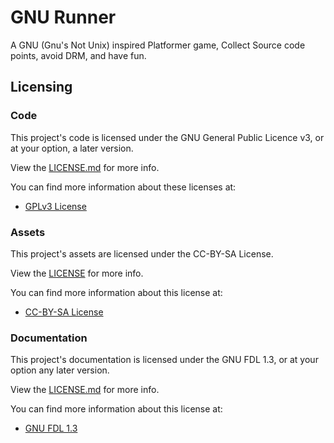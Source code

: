# GNU Runner
A GNU (Gnu's Not Unix) inspired Platformer game, Collect Source code points, avoid DRM, and have fun.

## Licensing

### Code

This project's code is licensed under the GNU General Public Licence v3, or at your option, a later version.

View the [LICENSE.md](./LICENSE.md) for more info.

You can find more information about these licenses at:

- [GPLv3 License](https://www.gnu.org/licenses/gpl-3.0-standalone.html)

### Assets

This project's assets are licensed under the CC-BY-SA License.

View the [LICENSE](./assets/LICENSE) for more info.

You can find more information about this license at:

- [CC-BY-SA License](https://creativecommons.org/licenses/by-sa/4.0/)

### Documentation

This project's documentation is licensed under the GNU FDL 1.3, or at your option any later version.

View the [LICENSE.md](./docs/LICENSE.md) for more info.

You can find more information about this license at:

- [GNU FDL 1.3](https://www.gnu.org/licenses/fdl-1.3.html)